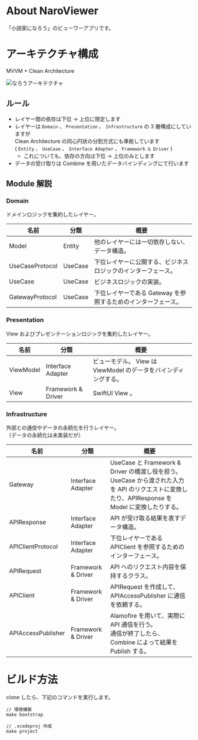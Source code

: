 # About NaroViewer
「小説家になろう」のビューワーアプリです。

# アーキテクチャ構成

MVVM + Clean Architecture

![なろうアーキテクチャ](https://user-images.githubusercontent.com/834569/138636515-d5f9bc1c-e270-4612-8f05-89ec6aae93d1.png)

## ルール

- レイヤー間の依存は下位 -> 上位に限定します
- レイヤーは `Domain` 、 `Presentation` 、 `Infrastructure` の 3 層構成にしていますが<br>Clean Architecture の同心円状の分割方式にも準拠しています<br>( `Entity` 、 `UseCase` 、 `Interface Adapter` 、 `Framework & Driver` )
  - これについても、依存の方向は下位 -> 上位のみとします
- データの受け取りは Combine を用いたデータバインディングにて行います

## Module 解説

### Domain

ドメインロジックを集約したレイヤー。

| 名前 | 分類 | 概要 |
|----|----|----|
|Model | Entity | 他のレイヤーには一切依存しない、データ構造。 |
|UseCaseProtocol | UseCase | 下位レイヤーに公開する、ビジネスロジックのインターフェース。 |
|UseCase | UseCase | ビジネスロジックの実装。 |
|GatewayProtocol | UseCase | 下位レイヤーである Gateway を参照するためのインターフェース。 |

### Presentation

View およびプレゼンテーションロジックを集約したレイヤー。

| 名前 | 分類 | 概要 |
|----|----|----|
|ViewModel | Interface Adapter | ビューモデル。 View は ViewModel のデータをバインディングする。 |
|View | Framework & Driver | SwiftUI View 。 |

### Infrastructure

外部との通信やデータの永続化を行うレイヤー。<br>
（データの永続化は未実装だが）

| 名前 | 分類 | 概要 |
|----|----|----|
|Gateway | Interface Adapter | UseCase と Framework & Driver の橋渡し役を担う。<br>UseCase から渡された入力を API のリクエストに変換したり、APIResponse を Model に変換したりする。 |
|APIResponse | Interface Adapter | API が受け取る結果を表すデータ構造。 |
|APIClientProtocol | Interface Adapter | 下位レイヤーである APIClient を参照するためのインターフェース。 |
|APIRequest | Framework & Driver | API へのリクエスト内容を保持するクラス。 |
|APIClient | Framework & Driver | APIRequest を作成して、 APIAccessPublisher に通信を依頼する。 |
|APIAccessPublisher | Framework & Driver | Alamofire を用いて、実際に API 通信を行う。<br>通信が終了したら、 Combine によって結果を Publish する。 |

# ビルド方法

clone したら、下記のコマンドを実行します。

```
// 環境構築
make bootstrap
```

```
// .xcodeproj 作成
make project
```
